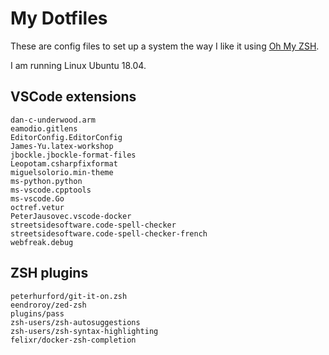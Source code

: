 # My Dotfiles

These are config files to set up a system the way I like it using [Oh My ZSH](https://github.com/robbyrussell/oh-my-zsh).

I am running Linux Ubuntu 18.04.

## VSCode extensions
```
dan-c-underwood.arm
eamodio.gitlens
EditorConfig.EditorConfig
James-Yu.latex-workshop
jbockle.jbockle-format-files
Leopotam.csharpfixformat
miguelsolorio.min-theme
ms-python.python
ms-vscode.cpptools
ms-vscode.Go
octref.vetur
PeterJausovec.vscode-docker
streetsidesoftware.code-spell-checker
streetsidesoftware.code-spell-checker-french
webfreak.debug
```
## ZSH plugins
```
peterhurford/git-it-on.zsh
eendroroy/zed-zsh
plugins/pass
zsh-users/zsh-autosuggestions
zsh-users/zsh-syntax-highlighting
felixr/docker-zsh-completion
```


